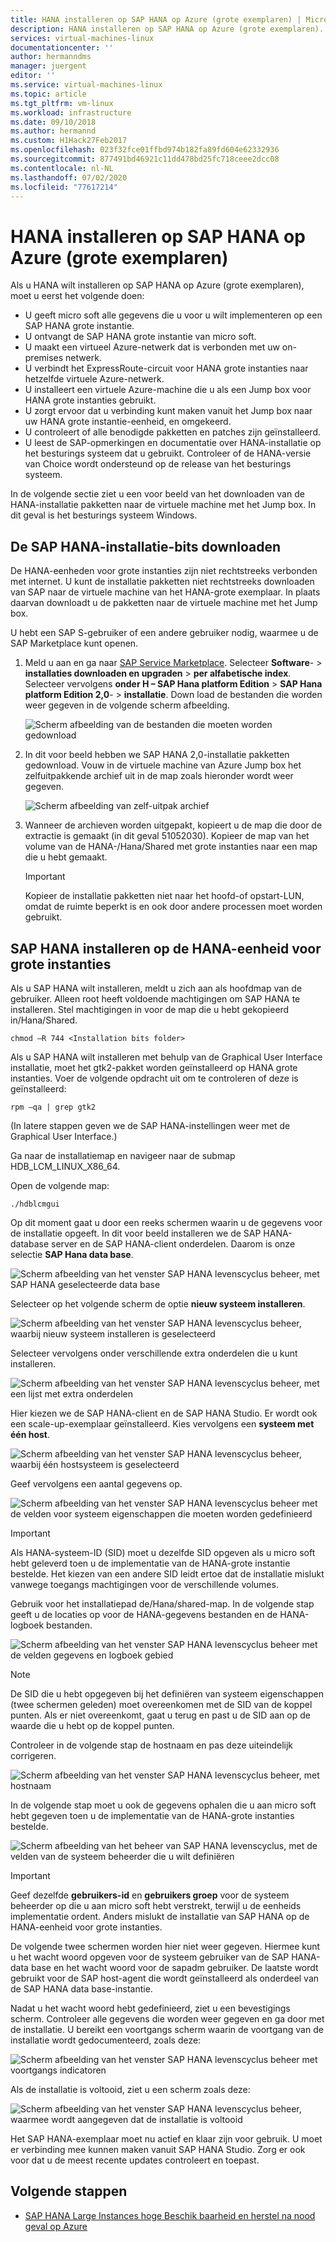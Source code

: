 ```yaml
---
title: HANA installeren op SAP HANA op Azure (grote exemplaren) | Microsoft Docs
description: HANA installeren op SAP HANA op Azure (grote exemplaren).
services: virtual-machines-linux
documentationcenter: ''
author: hermanndms
manager: juergent
editor: ''
ms.service: virtual-machines-linux
ms.topic: article
ms.tgt_pltfrm: vm-linux
ms.workload: infrastructure
ms.date: 09/10/2018
ms.author: hermannd
ms.custom: H1Hack27Feb2017
ms.openlocfilehash: 023f32fce01ffbd974b182fa89fd604e62332936
ms.sourcegitcommit: 877491bd46921c11dd478bd25fc718ceee2dcc08
ms.contentlocale: nl-NL
ms.lasthandoff: 07/02/2020
ms.locfileid: "77617214"
---
```

# <a name="install-hana-on-sap-hana-on-azure-large-instances"></a>HANA installeren op SAP HANA op Azure (grote exemplaren)

Als u HANA wilt installeren op SAP HANA op Azure (grote exemplaren), moet u eerst het volgende doen:
- U geeft micro soft alle gegevens die u voor u wilt implementeren op een SAP HANA grote instantie.
- U ontvangt de SAP HANA grote instantie van micro soft.
- U maakt een virtueel Azure-netwerk dat is verbonden met uw on-premises netwerk.
- U verbindt het ExpressRoute-circuit voor HANA grote instanties naar hetzelfde virtuele Azure-netwerk.
- U installeert een virtuele Azure-machine die u als een Jump box voor HANA grote instanties gebruikt.
- U zorgt ervoor dat u verbinding kunt maken vanuit het Jump box naar uw HANA grote instantie-eenheid, en omgekeerd.
- U controleert of alle benodigde pakketten en patches zijn geïnstalleerd.
- U leest de SAP-opmerkingen en documentatie over HANA-installatie op het besturings systeem dat u gebruikt. Controleer of de HANA-versie van Choice wordt ondersteund op de release van het besturings systeem.

In de volgende sectie ziet u een voor beeld van het downloaden van de HANA-installatie pakketten naar de virtuele machine met het Jump box. In dit geval is het besturings systeem Windows.

## <a name="download-the-sap-hana-installation-bits"></a>De SAP HANA-installatie-bits downloaden
De HANA-eenheden voor grote instanties zijn niet rechtstreeks verbonden met internet. U kunt de installatie pakketten niet rechtstreeks downloaden van SAP naar de virtuele machine van het HANA-grote exemplaar. In plaats daarvan downloadt u de pakketten naar de virtuele machine met het Jump box.

U hebt een SAP S-gebruiker of een andere gebruiker nodig, waarmee u de SAP Marketplace kunt openen.

1. Meld u aan en ga naar [SAP Service Marketplace](https://support.sap.com/en/index.html). Selecteer **Software**-  >  **installaties downloaden en upgraden**  >  **per alfabetische index**. Selecteer vervolgens **onder H – SAP Hana platform Edition**  >  **SAP Hana platform Edition 2,0**-  >  **installatie**. Down load de bestanden die worden weer gegeven in de volgende scherm afbeelding.

   ![Scherm afbeelding van de bestanden die moeten worden gedownload](./media/hana-installation/image16_download_hana.PNG)

2. In dit voor beeld hebben we SAP HANA 2,0-installatie pakketten gedownload. Vouw in de virtuele machine van Azure Jump box het zelfuitpakkende archief uit in de map zoals hieronder wordt weer gegeven.

   ![Scherm afbeelding van zelf-uitpak archief](./media/hana-installation/image17_extract_hana.PNG)

3. Wanneer de archieven worden uitgepakt, kopieert u de map die door de extractie is gemaakt (in dit geval 51052030). Kopieer de map van het volume van de HANA-/Hana/Shared met grote instanties naar een map die u hebt gemaakt.

   > [!Important]
   > Kopieer de installatie pakketten niet naar het hoofd-of opstart-LUN, omdat de ruimte beperkt is en ook door andere processen moet worden gebruikt.


## <a name="install-sap-hana-on-the-hana-large-instance-unit"></a>SAP HANA installeren op de HANA-eenheid voor grote instanties
Als u SAP HANA wilt installeren, meldt u zich aan als hoofdmap van de gebruiker. Alleen root heeft voldoende machtigingen om SAP HANA te installeren. Stel machtigingen in voor de map die u hebt gekopieerd in/Hana/Shared.

```
chmod –R 744 <Installation bits folder>
```

Als u SAP HANA wilt installeren met behulp van de Graphical User Interface installatie, moet het gtk2-pakket worden geïnstalleerd op HANA grote instanties. Voer de volgende opdracht uit om te controleren of deze is geïnstalleerd:

```
rpm –qa | grep gtk2
```

(In latere stappen geven we de SAP HANA-instellingen weer met de Graphical User Interface.)

Ga naar de installatiemap en navigeer naar de submap HDB_LCM_LINUX_X86_64. 

Open de volgende map:

```
./hdblcmgui 
```
Op dit moment gaat u door een reeks schermen waarin u de gegevens voor de installatie opgeeft. In dit voor beeld installeren we de SAP HANA-database server en de SAP HANA-client onderdelen. Daarom is onze selectie **SAP Hana data base**.

![Scherm afbeelding van het venster SAP HANA levenscyclus beheer, met SAP HANA geselecteerde data base](./media/hana-installation/image18_hana_selection.PNG)

Selecteer op het volgende scherm de optie **nieuw systeem installeren**.

![Scherm afbeelding van het venster SAP HANA levenscyclus beheer, waarbij nieuw systeem installeren is geselecteerd](./media/hana-installation/image19_select_new.PNG)

Selecteer vervolgens onder verschillende extra onderdelen die u kunt installeren.

![Scherm afbeelding van het venster SAP HANA levenscyclus beheer, met een lijst met extra onderdelen](./media/hana-installation/image20_select_components.PNG)

Hier kiezen we de SAP HANA-client en de SAP HANA Studio. Er wordt ook een scale-up-exemplaar geïnstalleerd. Kies vervolgens een **systeem met één host**. 

![Scherm afbeelding van het venster SAP HANA levenscyclus beheer, waarbij één hostsysteem is geselecteerd](./media/hana-installation/image21_single_host.PNG)

Geef vervolgens een aantal gegevens op.

![Scherm afbeelding van het venster SAP HANA levenscyclus beheer met de velden voor systeem eigenschappen die moeten worden gedefinieerd](./media/hana-installation/image22_provide_sid.PNG)

> [!Important]
> Als HANA-systeem-ID (SID) moet u dezelfde SID opgeven als u micro soft hebt geleverd toen u de implementatie van de HANA-grote instantie bestelde. Het kiezen van een andere SID leidt ertoe dat de installatie mislukt vanwege toegangs machtigingen voor de verschillende volumes.

Gebruik voor het installatiepad de/Hana/shared-map. In de volgende stap geeft u de locaties op voor de HANA-gegevens bestanden en de HANA-logboek bestanden.


![Scherm afbeelding van het venster SAP HANA levenscyclus beheer met de velden gegevens en logboek gebied](./media/hana-installation/image23_provide_log.PNG)

> [!Note]
> De SID die u hebt opgegeven bij het definiëren van systeem eigenschappen (twee schermen geleden) moet overeenkomen met de SID van de koppel punten. Als er niet overeenkomt, gaat u terug en past u de SID aan op de waarde die u hebt op de koppel punten.

Controleer in de volgende stap de hostnaam en pas deze uiteindelijk corrigeren. 

![Scherm afbeelding van het venster SAP HANA levenscyclus beheer, met hostnaam](./media/hana-installation/image24_review_host_name.PNG)

In de volgende stap moet u ook de gegevens ophalen die u aan micro soft hebt gegeven toen u de implementatie van de HANA-grote instanties bestelde. 

![Scherm afbeelding van het beheer van SAP HANA levenscyclus, met de velden van de systeem beheerder die u wilt definiëren](./media/hana-installation/image25_provide_guid.PNG)

> [!Important]
> Geef dezelfde **gebruikers-id** en **gebruikers groep** voor de systeem beheerder op die u aan micro soft hebt verstrekt, terwijl u de eenheids implementatie ordent. Anders mislukt de installatie van SAP HANA op de HANA-eenheid voor grote instanties.

De volgende twee schermen worden hier niet weer gegeven. Hiermee kunt u het wacht woord opgeven voor de systeem gebruiker van de SAP HANA-data base en het wacht woord voor de sapadm gebruiker. De laatste wordt gebruikt voor de SAP host-agent die wordt geïnstalleerd als onderdeel van de SAP HANA data base-instantie.

Nadat u het wacht woord hebt gedefinieerd, ziet u een bevestigings scherm. Controleer alle gegevens die worden weer gegeven en ga door met de installatie. U bereikt een voortgangs scherm waarin de voortgang van de installatie wordt gedocumenteerd, zoals deze:

![Scherm afbeelding van het venster SAP HANA levenscyclus beheer met voortgangs indicatoren](./media/hana-installation/image27_show_progress.PNG)

Als de installatie is voltooid, ziet u een scherm zoals deze:

![Scherm afbeelding van het venster SAP HANA levenscyclus beheer, waarmee wordt aangegeven dat de installatie is voltooid](./media/hana-installation/image28_install_finished.PNG)

Het SAP HANA-exemplaar moet nu actief en klaar zijn voor gebruik. U moet er verbinding mee kunnen maken vanuit SAP HANA Studio. Zorg er ook voor dat u de meest recente updates controleert en toepast.


## <a name="next-steps"></a>Volgende stappen

- [SAP HANA Large Instances hoge Beschik baarheid en herstel na nood geval op Azure](hana-overview-high-availability-disaster-recovery.md)

